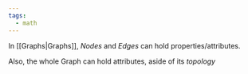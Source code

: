 ```yaml
---
tags:
  - math
---
```

In [[Graphs|Graphs]], *Nodes* and *Edges* can hold properties/attributes.

Also, the whole Graph can hold attributes, aside of its *topology*